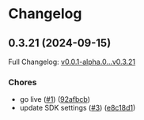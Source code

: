 # Changelog

## 0.3.21 (2024-09-15)

Full Changelog: [v0.0.1-alpha.0...v0.3.21](https://github.com/aigc-libs/pyopenwebui-python/compare/v0.0.1-alpha.0...v0.3.21)

### Chores

* go live ([#1](https://github.com/aigc-libs/pyopenwebui-python/issues/1)) ([92afbcb](https://github.com/aigc-libs/pyopenwebui-python/commit/92afbcb7df1185b7999d4f8577ed85c1911f9e88))
* update SDK settings ([#3](https://github.com/aigc-libs/pyopenwebui-python/issues/3)) ([e8c18d1](https://github.com/aigc-libs/pyopenwebui-python/commit/e8c18d1be937313807521e95759bbab3fefac518))
